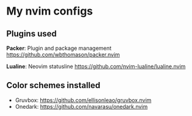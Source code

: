 # My nvim configs

## Plugins used

__Packer__: Plugin and package management
https://github.com/wbthomason/packer.nvim

__Lualine__: Neovim statusline
https://github.com/nvim-lualine/lualine.nvim

## Color schemes installed
- Gruvbox: https://github.com/ellisonleao/gruvbox.nvim
- Onedark: https://github.com/navarasu/onedark.nvim
